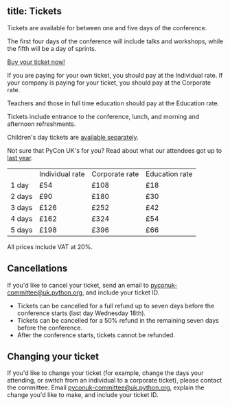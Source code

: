 title: Tickets
---
Tickets are available for between one and five days of the conference.

The first four days of the conference will include talks and workshops,
while the fifth will be a day of sprints.

[Buy your ticket now!](https://hq.pyconuk.org/tickets/orders/new/)

If you are paying for your own ticket, you should pay at the Individual rate.
If your company is paying for your ticket, you should pay at the Corporate rate.

Teachers and those in full time education should pay at the Education rate.

Tickets include entrance to the conference, lunch, and morning and afternoon refreshments.

Children's day tickets are [available separately](https://hq.pyconuk.org/children/orders/new/).

Not sure that PyCon UK's for you?  Read about what our attendees got up to [last year](http://2016.pyconuk.org/news/20160920-impressions/).

<table id="ticket-prices">
<tr>
<td></td>
<td>Individual rate</td>
<td>Corporate rate</td>
<td>Education rate</td>
</tr>
<tr>
<td>1 day</td>
<td>£54</td>
<td>£108</td>
<td>£18</td>
</tr>
<tr>
<td>2 days</td>
<td>£90</td>
<td>£180</td>
<td>£30</td>
</tr>
<tr>
<td>3 days</td>
<td>£126</td>
<td>£252</td>
<td>£42</td>
</tr>
<tr>
<td>4 days</td>
<td>£162</td>
<td>£324</td>
<td>£54</td>
</tr>
<tr>
<td>5 days</td>
<td>£198</td>
<td>£396</td>
<td>£66</td>
</tr>
</table>

All prices include VAT at 20%.

## Cancellations

If you'd like to cancel your ticket, send an email to pyconuk-committee@uk.python.org, and include your ticket ID.

*   Tickets can be cancelled for a full refund up to seven days before the conference starts (last day Wednesday 18th).
*   Tickets can be cancelled for a 50% refund in the remaining seven days before the conference.
*   After the conference starts, tickets cannot be refunded.

## Changing your ticket

If you'd like to change your ticket (for example, change the days your attending, or switch from an individual to a corporate ticket), please contact the committee.
Email pyconuk-committee@uk.python.org, explain the change you'd like to make, and include your ticket ID.
